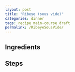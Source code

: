```yaml
---
layout: post
title: "Ribeye (sous vide)"
categories: dinner
tags: recipe main-course draft
permalink: /RibeyeSousVide/
---
```


## Ingredients

## Steps
